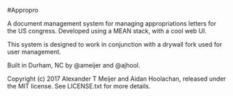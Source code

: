 #Appropro

A document management system for managing appropriations letters for the US congress. Developed using a MEAN stack, with a cool web UI.

This system is designed to work in conjunction with a drywall fork used for user management.

Built in Durham, NC by @ameijer and @ajhool.

Copyright (c) 2017 Alexander T Meijer and Aidan Hoolachan, released under the MIT license. See LICENSE.txt for more details. 
